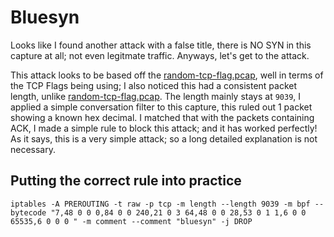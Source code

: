 # Bluesyn

Looks like I found another attack with a false title, there is NO SYN in this capture at all; not even legitmate traffic. Anyways, let's get to the attack.


This attack looks to be based off the [random-tcp-flag.pcap](https://github.com/vucixc/DDoS-Research/blob/main/tcp-flag.md), well in terms of the TCP Flags being using; I also noticed this had a consistent packet length, unlike [random-tcp-flag.pcap](https://github.com/vucixc/DDoS-Research/blob/main/tcp-flag.md). The length mainly stays at ``9039``, I applied a simple conversation filter to this capture, this ruled out 1 packet showing a known hex decimal. I matched that with the packets containing ACK, I made a simple rule to block this attack; and it has worked perfectly! As it says, this is a very simple attack; so a long detailed explanation is not necessary.

## Putting the correct rule into practice 

``iptables -A PREROUTING -t raw -p tcp -m length --length 9039 -m bpf --bytecode "7,48 0 0 0,84 0 0 240,21 0 3 64,48 0 0 28,53 0 1 1,6 0 0 65535,6 0 0 0 " -m comment --comment "bluesyn" -j DROP``
